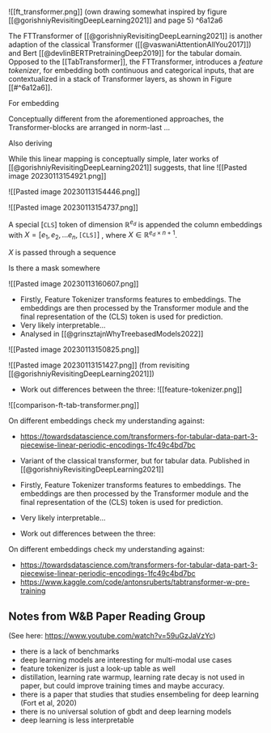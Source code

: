 ![[ft_transformer.png]]
(own drawing somewhat inspired by figure [[@gorishniyRevisitingDeepLearning2021]] and page 5) ^6a12a6

The FTTransformer of [[@gorishniyRevisitingDeepLearning2021]] is another adaption of the classical Transformer ([[@vaswaniAttentionAllYou2017]]) and Bert [[@devlinBERTPretrainingDeep2019]] for the tabular domain. Opposed to the [[TabTransformer]], the FTTransformer, introduces a  *feature tokenizer*, for embedding both continuous and categorical inputs, that are contextualized in a stack of Transformer layers, as shown in Figure [[#^6a12a6]]. 


For embedding 


Conceptually different from the aforementioned approaches, the Transformer-blocks are arranged in norm-last ...

Also deriving 

While this linear mapping is conceptually simple, later works of [[@gorishniyRevisitingDeepLearning2021]] suggests, that line
![[Pasted image 20230113154921.png]]

![[Pasted image 20230113154446.png]]

![[Pasted image 20230113154737.png]]



A special $[\texttt{CLS}]$ token of dimension $\mathbb{R}^{e_d}$ is appended the column embeddings with $X = \left[e_1, e_2, \ldots e_{n}, \texttt{[CLS]}\right]$ , where $X \in \mathbb{R}^{e_d \times n +1}$.

$X$ is passed through a sequence 


Is there a mask somewhere


![[Pasted image 20230113160607.png]]

- Firstly, Feature Tokenizer transforms features to embeddings. The embeddings are then processed by the Transformer module and the final representation of the (CLS) token is used for prediction.
- Very likely interpretable... 
- Analysed in [[@grinsztajnWhyTreebasedModels2022]]

![[Pasted image 20230113150825.png]]

![[Pasted image 20230113151427.png]]
(from revisiting [[@gorishniyRevisitingDeepLearning2021]])

- Work out differences between the three:
![[feature-tokenizer.png]]

![[comparison-ft-tab-transformer.png]]


On different embeddings check my understanding against:
- https://towardsdatascience.com/transformers-for-tabular-data-part-3-piecewise-linear-periodic-encodings-1fc49c4bd7bc

- Variant of the classical transformer, but for tabular data. Published in [[@gorishniyRevisitingDeepLearning2021]]
- Firstly, Feature Tokenizer transforms features to embeddings. The embeddings are then processed by the Transformer module and the final representation of the (CLS) token is used for prediction.
- Very likely interpretable... 
- Work out differences between the three:


On different embeddings check my understanding against:
- https://towardsdatascience.com/transformers-for-tabular-data-part-3-piecewise-linear-periodic-encodings-1fc49c4bd7bc
- https://www.kaggle.com/code/antonsruberts/tabtransformer-w-pre-training




## Notes from W&B Paper Reading Group
(See here: https://www.youtube.com/watch?v=59uGzJaVzYc)

- there is a lack of benchmarks
- deep learning models are interesting for multi-modal use cases
- feature tokenizer is just a look-up table as well
- distillation, learning rate warmup, learning rate decay is not used in paper,  but could improve training times and maybe accuracy.
- there is a paper that studies that studies ensembeling for deep learning (Fort et al, 2020)
- there is no universal solution of gbdt and deep learning models
- deep learning is less interpretable